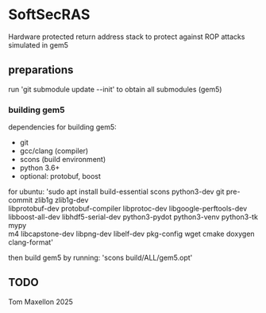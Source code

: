# SoftSecRAS
Hardware protected return address stack to protect against ROP attacks simulated in gem5

## preparations
run 'git submodule update --init' to obtain all submodules (gem5)

### building gem5
dependencies for building gem5:
- git
- gcc/clang (compiler)
- scons (build environment)
- python 3.6+
- optional: protobuf, boost

for ubuntu:
'sudo apt install build-essential scons python3-dev git pre-commit zlib1g zlib1g-dev \
	libprotobuf-dev protobuf-compiler libprotoc-dev libgoogle-perftools-dev \
	libboost-all-dev  libhdf5-serial-dev python3-pydot python3-venv python3-tk mypy \
	m4 libcapstone-dev libpng-dev libelf-dev pkg-config wget cmake doxygen clang-format'

then build gem5 by running:
'scons build/ALL/gem5.opt'

## TODO

Tom Maxellon 2025
